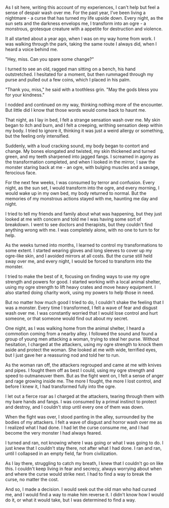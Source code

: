 As I sit here, writing this account of my experiences, I can't help but feel a sense of despair wash over me. For the past year, I've been living a nightmare - a curse that has turned my life upside down. Every night, as the sun sets and the darkness envelops me, I transform into an ogre - a monstrous, grotesque creature with a appetite for destruction and violence.

It all started about a year ago, when I was on my way home from work. I was walking through the park, taking the same route I always did, when I heard a voice behind me.

"Hey, miss. Can you spare some change?"

I turned to see an old, ragged man sitting on a bench, his hand outstretched. I hesitated for a moment, but then rummaged through my purse and pulled out a few coins, which I placed in his palm.

"Thank you, miss," he said with a toothless grin. "May the gods bless you for your kindness."

I nodded and continued on my way, thinking nothing more of the encounter. But little did I know that those words would come back to haunt me.

That night, as I lay in bed, I felt a strange sensation wash over me. My skin began to itch and burn, and I felt a creeping, writhing sensation deep within my body. I tried to ignore it, thinking it was just a weird allergy or something, but the feeling only intensified.

Suddenly, with a loud cracking sound, my body began to contort and change. My bones elongated and twisted, my skin thickened and turned green, and my teeth sharpened into jagged fangs. I screamed in agony as the transformation completed, and when I looked in the mirror, I saw the monster staring back at me - an ogre, with bulging muscles and a savage, ferocious face.

For the next few weeks, I was consumed by terror and confusion. Every night, as the sun set, I would transform into the ogre, and every morning, I would wake up in my own bed, my body returned to normal. But the memories of my monstrous actions stayed with me, haunting me day and night.

I tried to tell my friends and family about what was happening, but they just looked at me with concern and told me I was having some sort of breakdown. I went to see doctors and therapists, but they couldn't find anything wrong with me. I was completely alone, with no one to turn to for help.

As the weeks turned into months, I learned to control my transformations to some extent. I started wearing gloves and long sleeves to cover up my ogre-like skin, and I avoided mirrors at all costs. But the curse still held sway over me, and every night, I would be forced to transform into the monster.

I tried to make the best of it, focusing on finding ways to use my ogre strength and powers for good. I started working with a local animal shelter, using my ogre strength to lift heavy crates and move heavy equipment. I also started doing charity work, using my powers to help those in need.

But no matter how much good I tried to do, I couldn't shake the feeling that I was a monster. Every time I transformed, I felt a wave of fear and disgust wash over me. I was constantly worried that I would lose control and hurt someone, or that someone would find out about my secret.

One night, as I was walking home from the animal shelter, I heard a commotion coming from a nearby alley. I followed the sound and found a group of young men attacking a woman, trying to steal her purse. Without hesitation, I charged at the attackers, using my ogre strength to knock them aside and protect the woman. She looked at me with wide, terrified eyes, but I just gave her a reassuring nod and told her to run.

As the woman ran off, the attackers regrouped and came at me with knives and pipes. I fought them off as best I could, using my ogre strength and speed to outmaneuver them. But as the fight went on, I felt a sense of anger and rage growing inside me. The more I fought, the more I lost control, and before I knew it, I had transformed fully into the ogre.

I let out a fierce roar as I charged at the attackers, tearing through them with my bare hands and fangs. I was consumed by a primal instinct to protect and destroy, and I couldn't stop until every one of them was down.

When the fight was over, I stood panting in the alley, surrounded by the bodies of my attackers. I felt a wave of disgust and horror wash over me as I realized what I had done. I had let the curse consume me, and I had become the very monster I had always feared.

I turned and ran, not knowing where I was going or what I was going to do. I just knew that I couldn't stay there, not after what I had done. I ran and ran, until I collapsed in an empty field, far from civilization.

As I lay there, struggling to catch my breath, I knew that I couldn't go on like this. I couldn't keep living in fear and secrecy, always worrying about when and where the curse would strike next. I had to find a way to break the curse, no matter the cost.

And so, I made a decision. I would seek out the old man who had cursed me, and I would find a way to make him reverse it. I didn't know how I would do it, or what it would take, but I was determined to find a way.